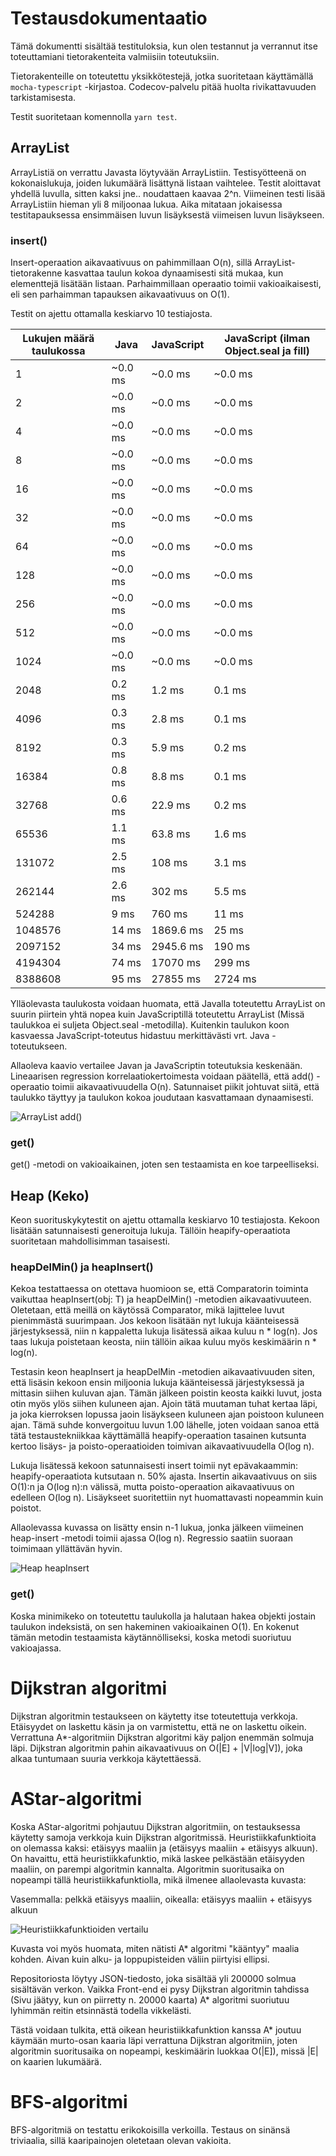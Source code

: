 # Testausdokumentaatio

Tämä dokumentti sisältää testituloksia, kun olen testannut ja verrannut itse toteuttamiani tietorakenteita valmiisiin toteutuksiin.

Tietorakenteille on toteutettu yksikkötestejä, jotka suoritetaan käyttämällä ```mocha-typescript``` -kirjastoa. Codecov-palvelu pitää huolta rivikattavuuden tarkistamisesta.

Testit suoritetaan komennolla ```yarn test```.

## ArrayList

ArrayListiä on verrattu Javasta löytyvään ArrayListiin. Testisyötteenä on kokonaislukuja, joiden lukumäärä lisättynä listaan vaihtelee. Testit aloittavat yhdellä luvulla, sitten kaksi jne.. noudattaen kaavaa 2^n. Viimeinen testi lisää ArrayListiin hieman yli 8 miljoonaa lukua. Aika mitataan jokaisessa testitapauksessa ensimmäisen luvun lisäyksestä viimeisen luvun lisäykseen.

### insert()

Insert-operaation aikavaativuus on pahimmillaan O(n), sillä ArrayList-tietorakenne kasvattaa taulun kokoa dynaamisesti sitä mukaa, kun elementtejä lisätään listaan. Parhaimmillaan operaatio toimii vakioaikaisesti, eli sen parhaimman tapauksen aikavaativuus on O(1).

Testit on ajettu ottamalla keskiarvo 10 testiajosta.

| Lukujen määrä taulukossa |      Java        |     JavaScript           | JavaScript (ilman Object.seal ja fill)  |
| ------------- | ------------- |-------------| ------|
| 1 | ~0.0 ms | ~0.0 ms | ~0.0 ms |
| 2 | ~0.0 ms | ~0.0 ms | ~0.0 ms |
| 4 | ~0.0 ms | ~0.0 ms | ~0.0 ms |
| 8 | ~0.0 ms | ~0.0 ms | ~0.0 ms |
| 16 | ~0.0 ms | ~0.0 ms | ~0.0 ms |
| 32 | ~0.0 ms | ~0.0 ms | ~0.0 ms |
| 64 | ~0.0 ms | ~0.0 ms | ~0.0 ms |
| 128 | ~0.0 ms | ~0.0 ms | ~0.0 ms |
| 256 | ~0.0 ms | ~0.0 ms | ~0.0 ms |
| 512 | ~0.0 ms | ~0.0 ms | ~0.0 ms |
| 1024 | ~0.0 ms | ~0.0 ms | ~0.0 ms |
| 2048 | 0.2 ms | 1.2 ms | 0.1 ms |
| 4096 | 0.3 ms | 2.8 ms | 0.1 ms |
| 8192 | 0.3 ms | 5.9 ms | 0.2 ms |
| 16384 | 0.8 ms | 8.8 ms | 0.1 ms |
| 32768 | 0.6 ms | 22.9 ms | 0.2 ms |
| 65536 | 1.1 ms | 63.8 ms | 1.6 ms |
| 131072 | 2.5 ms | 108 ms | 3.1 ms |
| 262144 | 2.6 ms | 302 ms | 5.5 ms |
| 524288 | 9 ms | 760 ms | 11 ms |
| 1048576 | 14 ms | 1869.6 ms | 25 ms |
| 2097152 | 34 ms | 2945.6 ms | 190 ms |
| 4194304 | 74 ms | 17070 ms | 299 ms |
| 8388608 | 95 ms | 27855 ms | 2724 ms |

Ylläolevasta taulukosta voidaan huomata, että Javalla toteutettu ArrayList on suurin piirtein yhtä nopea kuin JavaScriptillä toteutettu ArrayList (Missä taulukkoa ei suljeta Object.seal -metodilla). Kuitenkin taulukon koon kasvaessa JavaScript-toteutus hidastuu merkittävästi vrt. Java -toteutukseen.

Allaoleva kaavio vertailee Javan ja JavaScriptin toteutuksia keskenään. Lineaarisen regression korrelaatiokertoimesta voidaan päätellä, että add() -operaatio toimii aikavaativuudella O(n). Satunnaiset piikit johtuvat siitä, että taulukko täyttyy ja taulukon kokoa joudutaan kasvattamaan dynaamisesti.

![ArrayList add()](ArrayList_add.png)

### get()

get() -metodi on vakioaikainen, joten sen testaamista en koe tarpeelliseksi.

## Heap (Keko)

Keon suorituskykytestit on ajettu ottamalla keskiarvo 10 testiajosta. Kekoon lisätään satunnaisesti generoituja lukuja. Tällöin heapify-operaatiota suoritetaan mahdollisimman tasaisesti.

### heapDelMin() ja heapInsert()

Kekoa testattaessa on otettava huomioon se, että Comparatorin toiminta vaikuttaa heapInsert(obj: T) ja heapDelMin() -metodien aikavaativuuteen. Oletetaan, että meillä on käytössä Comparator, mikä lajittelee luvut pienimmästä suurimpaan. Jos kekoon lisätään nyt lukuja käänteisessä järjestyksessä, niin n kappaletta lukuja lisätessä aikaa kuluu n * log(n). Jos taas lukuja poistetaan keosta, niin tällöin aikaa kuluu myös keskimäärin n * log(n). 

Testasin keon heapInsert ja heapDelMin -metodien aikavaativuuden siten, että lisäsin kekoon ensin miljoonia lukuja käänteisessä järjestyksessä ja mittasin siihen kuluvan ajan. Tämän jälkeen poistin keosta kaikki luvut, josta otin myös ylös siihen kuluneen ajan. Ajoin tätä muutaman tuhat kertaa läpi, ja joka kierroksen lopussa jaoin lisäykseen kuluneen ajan poistoon kuluneen ajan. Tämä suhde konvergoituu luvun 1.00 lähelle, joten voidaan sanoa että tätä testaustekniikkaa käyttämällä heapify-operaation tasainen kutsunta kertoo lisäys- ja poisto-operaatioiden toimivan aikavaativuudella O(log n).

Lukuja lisätessä kekoon satunnaisesti insert toimii nyt epävakaammin: heapify-operaatiota kutsutaan n. 50% ajasta. Insertin aikavaativuus on siis O(1):n ja O(log n):n välissä, mutta poisto-operaation aikavaativuus on edelleen O(log n).
Lisäykseet suoritettiin nyt huomattavasti nopeammin kuin poistot.

Allaolevassa kuvassa on lisätty ensin n-1 lukua, jonka jälkeen viimeinen heap-insert -metodi toimii ajassa O(log n). Regressio saatiin suoraan toimimaan yllättävän hyvin.

![Heap heapInsert](heapinsert.png)

### get()

Koska minimikeko on toteutettu taulukolla ja halutaan hakea objekti jostain taulukon indeksistä, on sen hakeminen vakioaikainen O(1). En kokenut tämän metodin testaamista käytännölliseksi, koska metodi suoriutuu vakioajassa.

# Dijkstran algoritmi

Dijkstran algoritmin testaukseen on käytetty itse toteutettuja verkkoja. Etäisyydet on laskettu käsin ja on varmistettu, että ne on laskettu oikein. Verrattuna A*-algoritmiin Dijkstran algoritmi käy paljon enemmän solmuja läpi. Dijkstran algoritmin pahin aikavaativuus on O(|E] + |V|log|V]), joka alkaa tuntumaan suuria verkkoja käytettäessä.

# AStar-algoritmi

Koska AStar-algoritmi pohjautuu Dijkstran algoritmiin, on testauksessa käytetty samoja verkkoja kuin Dijkstran algoritmissä. Heuristiikkafunktioita on olemassa kaksi: etäisyys maaliin ja (etäisyys maaliin + etäisyys alkuun). On havaittu, että heuristiikkafunktio, mikä laskee pelkästään etäisyyden maaliin, on parempi algoritmin kannalta. Algoritmin suoritusaika on nopeampi tällä heuristiikkafunktiolla, mikä ilmenee allaolevasta kuvasta:

Vasemmalla: pelkkä etäisyys maaliin, oikealla: etäisyys maaliin + etäisyys alkuun

![Heuristiikkafunktioiden vertailu](heuristics_comparison.jpg)

Kuvasta voi myös huomata, miten nätisti A* algoritmi "kääntyy" maalia kohden. Aivan kuin alku- ja loppupisteiden väliin piirtyisi ellipsi.

Repositoriosta löytyy JSON-tiedosto, joka sisältää yli 200000 solmua sisältävän verkon. Vaikka Front-end ei pysy Dijkstran algoritmin tahdissa (Sivu jäätyy, kun on piirretty n. 20000 kaarta) A* algoritmi suoriutuu lyhimmän reitin etsinnästä todella vikkelästi.

Tästä voidaan tulkita, että oikean heuristiikkafunktion kanssa A* joutuu käymään murto-osan kaaria läpi verrattuna Dijkstran algoritmiin, joten algoritmin suoritusaika on nopeampi, keskimäärin luokkaa O(|E]), missä |E| on kaarien lukumäärä.


# BFS-algoritmi

BFS-algoritmiä on testattu erikokoisilla verkoilla. Testaus on sinänsä triviaalia, sillä kaaripainojen oletetaan olevan vakioita.